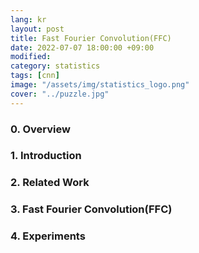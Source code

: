 ```yaml
---
lang: kr
layout: post
title: Fast Fourier Convolution(FFC)
date: 2022-07-07 18:00:00 +09:00
modified: 
category: statistics
tags: [cnn]
image: "/assets/img/statistics_logo.png"
cover: "../puzzle.jpg"
---
```


### 0. Overview

### 1. Introduction

### 2. Related Work

### 3. Fast Fourier Convolution(FFC)

### 4. Experiments
